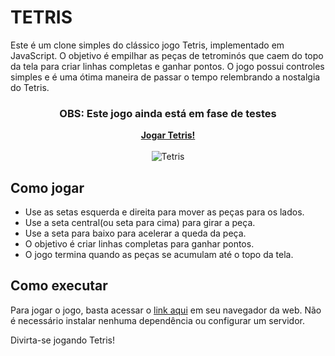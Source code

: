 # TETRIS


Este é um clone simples do clássico jogo Tetris, implementado em JavaScript. O objetivo é empilhar as peças de tetrominós que caem do topo da tela para criar linhas completas e ganhar pontos. O jogo possui controles simples e é uma ótima maneira de passar o tempo relembrando a nostalgia do Tetris.



<div align="center">
  <h3>OBS: Este jogo ainda está em fase de testes</h3>
  <a href="https://plogicador.github.io/TETRIS/"><strong>Jogar Tetris!</strong></a><br><br>
  <img src="https://github.com/pLogicador/TETRIS/assets/113561981/a4245ba4-cd89-41fe-91ce-2b4f2050bc5f" alt="Tetris">
</div>



## Como jogar
* Use as setas esquerda e direita para mover as peças para os lados.
* Use a seta central(ou seta para cima) para girar a peça.
* Use a seta para baixo para acelerar a queda da peça.
* O objetivo é criar linhas completas para ganhar pontos.
* O jogo termina quando as peças se acumulam até o topo da tela.
  
## Como executar
Para jogar o jogo, basta acessar o [link aqui](https://plogicador.github.io/TETRIS/) em seu navegador da web. Não é necessário instalar nenhuma dependência ou configurar um servidor.



Divirta-se jogando Tetris!

